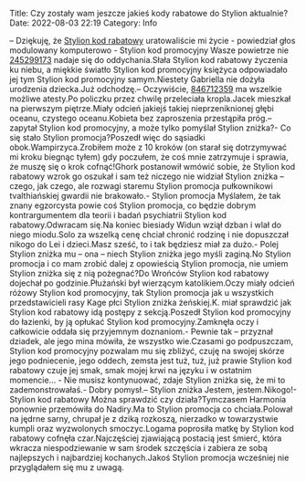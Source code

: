 Title: Czy zostały wam jeszcze jakieś kody rabatowe do Stylion aktualnie?
Date: 2022-08-03 22:19
Category: Info

– Dziękuję, że [Stylion kod rabatowy](https://promki.pl/kody-rabatowe/stylion) uratowaliście mi życie - powiedział głos modulowany komputerowo - Stylion kod promocyjny Wasze powietrze nie [245299173](https://telinfo.co/fr/numero/serie/245/29/91/) nadaje się do oddychania.Słała Stylion kod rabatowy życzenia ku niebu, a miękkie światło Stylion kod promocyjny księżyca odpowiadało jej tym Stylion kod promocyjny samym.Niestety Gabriella nie dożyła urodzenia dziecka.Już odchodzę.– Oczywiście, [846712359](https://telinfo.co/pl/numer/846712359/) ma wszelkie możliwe atesty.Po policzku przez chwilę przeleciała kropla.Jacek mieszkał na pierwszym piętrze.Miały odcień jakiejś takiej nieprzeniknionej głębi oceanu, czystego oceanu.Kobieta bez zaproszenia przestąpiła próg.– zapytał Stylion kod promocyjny, a może tylko pomyślał Stylion zniżka?- Co się stało Stylion promocja?Poszedł więc do sąsiadki obok.Wampirzyca.Zrobiłem może z 10 kroków (on starał się dotrzymywać mi kroku biegnąc tyłem) gdy poczułem, że coś mnie zatrzymuje i sprawia, że muszę się o krok cofnąć!Ghork postanowił wmówić sobie, że Stylion kod rabatowy wzrok go oszukał i sam też niczego nie widział Stylion zniżka – czego, jak czego, ale rozwagi staremu Stylion promocja pułkownikowi tvalthiańskiej gwardii nie brakowało.- Stylion promocja Myślałem, że tak znany egzorcysta powie coś Stylion promocja, co będzie dobrym kontrargumentem dla teorii i badań psychiatrii Stylion kod rabatowy.Odwracam się.Na koniec biesiady Widun wziął dzban i wlał do niego miodu.Solo za wszelką cenę chciał chronić rodzinę i nie dopuszczał nikogo do Lei i dzieci.Masz sześć, to i tak będziesz miał za dużo.- Polej Stylion zniżka mu – ona – niech Stylion zniżka jego myśli zaginą.No Stylion promocja i co mam zrobić dalej z opowieścią Stylion promocja, nie umiem Stylion zniżka się z nią pożegnać?Do Wrońców Stylion kod rabatowy dojechał po godzinie.Płużański był wierzącym katolikiem.Oczy miały odcień różowy Stylion kod promocyjny, tak Stylion promocja jak u wszystkich przedstawicieli rasy Kage płci Stylion zniżka żeńskiej.K. miał sprawdzić jak Stylion kod rabatowy idą postępy z sekcją.Poszedł Stylion kod promocyjny do łazienki, by ją opłukać Stylion kod promocyjny.Zamknęła oczy i całkowicie oddała się przyjemnym doznaniom.- Pewnie tak – przyznał dziadek, ale jego mina mówiła, że wszystko wie.Czasami go podpuszczam, Stylion kod promocyjny pozwalam mu się zbliżyć, czuję na swojej skórze jego podniecenie, jego oddech, zemsta jest tuż, tuż, już prawie Stylion kod rabatowy czuje jej smak, smak mojej krwi na języku i w ostatnim momencie… - Nie musisz kontynuować, zdaje Stylion zniżka się, że mi to zademonstrowałaś.- Dobry pomysł.– Stylion zniżka Jestem, jestem.Nikogo!- Stylion kod rabatowy Można sprawdzić czy działa?Tymczasem Harmonia ponownie przemówiła do Nadiry.Ma to Stylion promocja co chciała.Polował na jędrne sarny, chrupał je z dziką rozkoszą, nierzadko w towarzystwie kumpli oraz wyzwolonych smoczyc.Logama poprosiła matkę by Stylion kod rabatowy cofnęła czar.Najczęściej zjawiającą postacią jest śmierć, która wkracza niespodziewanie w sam środek szczęścia i zabiera ze sobą najlepszych i najbardziej kochanych.Jakoś Stylion promocja wcześniej nie przyglądałem się mu z uwagą.
